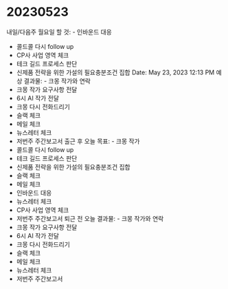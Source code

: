 # 20230523

내일/다음주 월요일 할 것: - 인바운드 대응
- 콜드콜 다시 follow up
- CP사 사업 영역 체크
- 테크 길드 프로세스 판단
- 신제품 전략을 위한 가설의 필요충분조건 집합
Date: May 23, 2023 12:13 PM
예상 결과물: - 크몽 작가와 연락
- 크몽 작가 요구사항 전달
- 6시 AI 작가 전달
- 크몽 다시 전화드리기
- 슬랙 체크
- 메일 체크
- 뉴스레터 체크
- 저번주 주간보고서
출근 후 오늘 목표: - 크몽 작가
- 콜드콜 다시 follow up
- 테크 길드 프로세스 판단
- 신제품 전략을 위한 가설의 필요충분조건 집합
- 슬랙 체크
- 메일 체크
- 인바운드 대응
- 뉴스레터 체크
- CP사 사업 영역 체크
- 저번주 주간보고서
퇴근 전 오늘 결과물: - 크몽 작가와 연락
- 크몽 작가 요구사항 전달
- 6시 AI 작가 전달
- 크몽 다시 전화드리기
- 슬랙 체크
- 메일 체크
- 뉴스레터 체크
- 저번주 주간보고서
